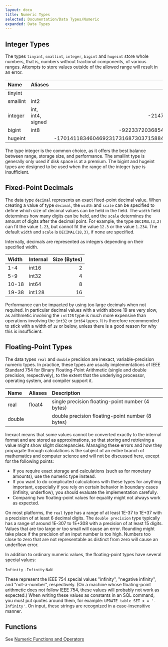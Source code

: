 ```yaml
---
layout: docu
title: Numeric Types
selected: Documentation/Data Types/Numeric
expanded: Data Types
---
```

## Integer Types
The types `tinyint`, `smallint`, `integer`, `bigint` and `hugeint` store whole numbers, that is, numbers without fractional components, of various ranges. Attempts to store values outside of the allowed range will result in an error.

| Name | Aliases | Min | Max |
|:---|:---|---:|---:|
| tinyint |   | -127 | 127 |
| smallint | int2 | -32767 | 32767 |
| integer | int, int4, signed | -2147483647 | 2147483647 |
| bigint | int8 | -9223372036854775808 | 9223372036854775808 |
| hugeint | | -170141183460469231731687303715884105727 | 170141183460469231731687303715884105727 |

The type integer is the common choice, as it offers the best balance between range, storage size, and performance. The smallint type is generally only used if disk space is at a premium. The bigint and hugeint types are designed to be used when the range of the integer type is insufficient.

## Fixed-Point Decimals
The data type `decimal` represents an exact fixed-point decimal value. When creating a value of type `decimal`, the `width` and `scale` can be specified to define which size of decimal values can be held in the field. The `width` field determines how many digits can be held, and the `scale` determines the amount of digits after the decimal point. For example, the type `DECIMAL(3,2)` can fit the value `1.23`, but cannot fit the value `12.3` or the value `1.234`. The default `width` and `scale` is `DECIMAL(18,3)`, if none are specified.

Internally, decimals are represented as integers depending on their specified width.

| Width | Internal | Size (Bytes) |
|:---|:---|---:|
| 1-4 | int16 | 2 |
| 5-9 | int32 | 4 |
| 10-18 | int64 | 8 |
| 19-38 | int128 | 16 |

Performance can be impacted by using too large decimals when not required. In particular decimal values with a width above 19 are very slow, as arithmetic involving the `int128` type is much more expensive than operations involving the `int32` or `int64` types. It is therefore recommended to stick with a width of `18` or below, unless there is a good reason for why this is insufficient.

## Floating-Point Types
The data types `real` and `double` precision are inexact, variable-precision numeric types. In practice, these types are usually implementations of IEEE Standard 754 for Binary Floating-Point Arithmetic (single and double precision, respectively), to the extent that the underlying processor, operating system, and compiler support it.

| Name | Aliases | Description |
|:---|:---|:---|
| real | float4 | single precision floating-point number (4 bytes)|
| double | | double precision floating-point number (8 bytes) |

Inexact means that some values cannot be converted exactly to the internal format and are stored as approximations, so that storing and retrieving a value might show slight discrepancies. Managing these errors and how they propagate through calculations is the subject of an entire branch of mathematics and computer science and will not be discussed here, except for the following points:

* If you require exact storage and calculations (such as for monetary amounts), use the numeric type instead.
* If you want to do complicated calculations with these types for anything important, especially if you rely on certain behavior in boundary cases (infinity, underflow), you should evaluate the implementation carefully.
* Comparing two floating-point values for equality might not always work as expected.

On most platforms, the `real` type has a range of at least 1E-37 to 1E+37 with a precision of at least 6 decimal digits. The `double precision` type typically has a range of around 1E-307 to 1E+308 with a precision of at least 15 digits. Values that are too large or too small will cause an error. Rounding might take place if the precision of an input number is too high. Numbers too close to zero that are not representable as distinct from zero will cause an underflow error.

In addition to ordinary numeric values, the floating-point types have several special values:

`Infinity`
`-Infinity`
`NaN`

These represent the IEEE 754 special values "infinity", "negative infinity", and "not-a-number", respectively. (On a machine whose floating-point arithmetic does not follow IEEE 754, these values will probably not work as expected.) When writing these values as constants in an SQL command, you must put quotes around them, for example: `UPDATE table SET x = '-Infinity'`. On input, these strings are recognized in a case-insensitive manner.

## Functions
See [Numeric Functions and Operators](/docs/sql/functions/numeric)
